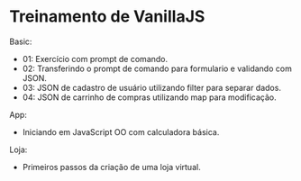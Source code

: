 # Treinamento de VanillaJS
Basic:
- 01: Exercício com prompt de comando.
- 02: Transferindo o prompt de comando para formulario e validando com JSON.
- 03: JSON de cadastro de usuário utilizando filter para separar dados.
- 04: JSON de carrinho de compras utilizando map para modificação. 

App:
- Iniciando em JavaScript OO com calculadora básica.

Loja: 
- Primeiros passos da criação de uma loja virtual.

